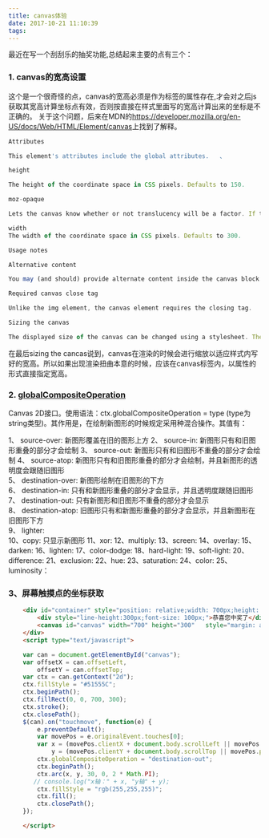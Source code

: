 ```yaml
---
title: canvas体验
date: 2017-10-21 11:10:39
tags:
---
```

最近在写一个刮刮乐的抽奖功能,总结起来主要的点有三个：
### 1. canvas的宽高设置 
这个是一个很奇怪的点，canvas的宽高必须是作为标签的属性存在,才会对之后js获取其宽高计算坐标点有效，否则按直接在样式里面写的宽高计算出来的坐标是不正确的。 
关于这个问题，后来在MDN的<https://developer.mozilla.org/en-US/docs/Web/HTML/Element/canvas>上找到了解释。
 <!-- more -->
 ```javascript
Attributes

This element's attributes include the global attributes.   、

height  

The height of the coordinate space in CSS pixels. Defaults to 150. 

moz-opaque 

Lets the canvas know whether or not translucency will be a factor. If the canvas knows there's no translucency, painting performance can be optimized.

width
The width of the coordinate space in CSS pixels. Defaults to 300.    

Usage notes  

Alternative content  

You may (and should) provide alternate content inside the canvas block. That content will be rendered both on older browsers that don not support canvas and in browsers with JavaScript disabled.

Required canvas close tag

Unlike the img element, the canvas element requires the closing tag.

Sizing the canvas 

The displayed size of the canvas can be changed using a stylesheet. The image is scaled during rendering to fit the styled size. If your renderings seem distorted, try specifying your width and height attributes explicitly in the canvas attributes, and not using CSS.    
```  

在最后sizing the cancas说到，canvas在渲染的时候会进行缩放以适应样式内写好的宽高。所以如果出现渲染扭曲本意的时候，应该在canvas标签内，以属性的形式直接指定宽高。  

### 2. [globalCompositeOperation](https://developer.mozilla.org/en-US/docs/Web/API/CanvasRenderingContext2D/globalCompositeOperation)
Canvas 2D接口。使用语法：ctx.globalCompositeOperation = type (type为string类型)。其作用是，在绘制新图形的时候规定采用种混合操作。其值有：  

1、 source-over: 新图形覆盖在旧的图形上方
2、 source-in:   新图形只有和旧图形重叠的部分才会绘制
3、 source-out:  新图形只有和旧图形不重叠的部分才会绘制
4、 source-atop: 新图形只有和旧图形重叠的部分才会绘制，并且新图形的透明度会跟随旧图形  
5、 destination-over: 新图形绘制在旧图形的下方  
6、 destination-in:   只有和新图形重叠的部分才会显示，并且透明度跟随旧图形  
7、 destination-out:  只有新图形和旧图形不重叠的部分才会显示  
8、 destination-atop: 旧图形只有和新图形重叠的部分才会显示，并且新图形在旧图形下方  
9、 lighter:  
10、copy: 只显示新图形
11、xor: 
12、multiply:
13、screen:
14、overlay:
15、darken:
16、lighten:
17、color-dodge:
18、hard-light:
19、soft-light:
20、difference:
21、exclusion:
22、hue:
23、saturation:
24、color:
25、luminosity：  

### 3、屏幕触摸点的坐标获取    
```html
    <div id="container" style="position: relative;width: 700px;height: 300px">
        <div style="line-height:300px;font-size: 100px;">恭喜您中奖了</div>
        <canvas id="canvas" width="700" height="300"   style="margin: auto;text-align: center;line-height: 300px;position: absolute;z-index: 2;top:0;left: 0;opacity: 1">cesasdfasdfsdafasdfasd </canvas>
    </div>
    <script type="text/javascript">  
```  
```javascript
    var can = document.getElementById("canvas");
    var offsetX = can.offsetLeft,
        offsetY = can.offsetTop;
    var ctx = can.getContext("2d");
    ctx.fillStyle = "#51555C";
    ctx.beginPath();
    ctx.fillRect(0, 0, 700, 300);
    ctx.stroke();
    ctx.closePath();
    $(can).on("touchmove", function(e) {
        e.preventDefault();
        var movePos = e.originalEvent.touches[0];
        var x = (movePos.clientX + document.body.scrollLeft || movePos.pageX) - offsetX || 0,
            y = (movePos.clientY + document.body.scrollTop || movePos.pageY) - offsetY || 0;
        ctx.globalCompositeOperation = "destination-out";
        ctx.beginPath();
        ctx.arc(x, y, 30, 0, 2 * Math.PI);
       // console.log("x轴：" + x, "y轴" + y);
        ctx.fillStyle = "rgb(255,255,255)";
        ctx.fill();
        ctx.closePath();
    });
```  
```html
    </script>  
```  